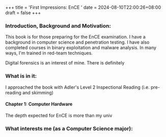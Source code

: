+++
title = 'First Impressions: EnCE '
date = 2024-08-10T22:00:26+08:00
draft = false
+++

### Introduction, Background and Motivation:
This book is for those preparing for the EnCE examination. I have a background in computer science and penetration testing. I have also completed courses in binary exploitation and malware analysis. In many ways, I'm trained in red-team techniques. 

Digital forensics is an interest of mine. There is definitely 

### What is in it:
I approached the book with Adler's Level 2 Inspectional Reading (i.e. pre-reading and skimming)

#### Chapter 1: Computer Hardware
The depth expected for EnCE is more than my univ


### What interests me (as a Computer Science major):

